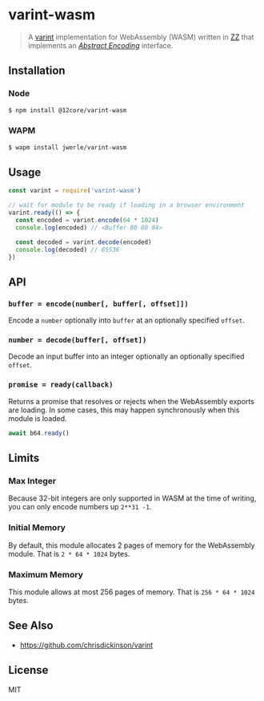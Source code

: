 varint-wasm
===========

> A [varint][varint] implementation for WebAssembly (WASM) written in [ZZ][zz] that
> implements an [_Abstract Encoding_][abstract-encoding] interface.

## Installation

### Node

```sh
$ npm install @12core/varint-wasm
```

### WAPM

```sh
$ wapm install jwerle/varint-wasm
```

## Usage

```js
const varint = require('varint-wasm')

// wait for module to be ready if loading in a browser environment
varint.ready(() => {
  const encoded = varint.encode(64 * 1024)
  console.log(encoded) // <Buffer 80 80 04>

  const decoded = varint.decode(encoded)
  console.log(decoded) // 65536
})
```

## API

### `buffer = encode(number[, buffer[, offset]])`

Encode a `number` optionally into `buffer` at an optionally
specified `offset`.

### `number = decode(buffer[, offset])`

Decode an input buffer into an integer optionally an optionally
specified `offset`.

### `promise = ready(callback)`

Returns a promise that resolves or rejects when the WebAssembly exports
are loading. In some cases, this may happen synchronously when this
module is loaded.

```js
await b64.ready()
```

## Limits

### Max Integer

Because 32-bit integers are only supported in WASM at the time of
writing, you can only encode numbers up `2**31 -1`.

### Initial Memory

By default, this module allocates 2 pages of memory for the WebAssembly module.
That is `2 * 64 * 1024` bytes.

### Maximum Memory

This module allows at most 256 pages of memory. That is `256 * 64 *
1024` bytes.

## See Also

* https://github.com/chrisdickinson/varint

## License

MIT

[zz]: https://github.com/zetzit/zz
[varint]: https://github.com/chrisdickinson/varint
[abstract-encoding]: https://github.com/mafintosh/abstract-encoding
